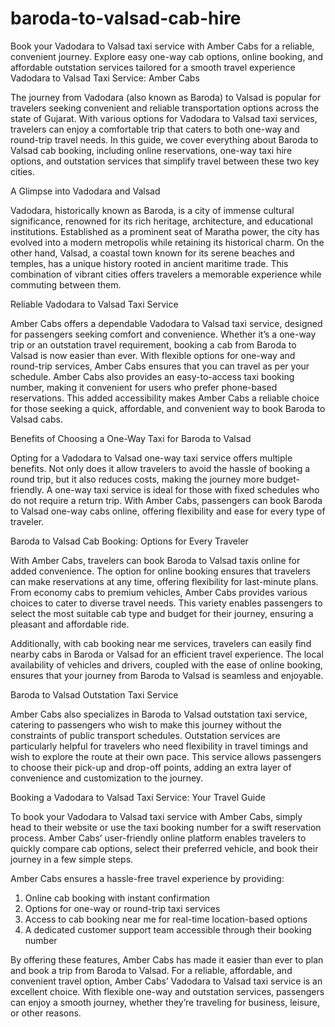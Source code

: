 # baroda-to-valsad-cab-hire
Book your Vadodara to Valsad taxi service with Amber Cabs for a reliable, convenient journey. Explore easy one-way cab options, online booking, and affordable outstation services tailored for a smooth travel experience
Vadodara to Valsad Taxi Service: Amber Cabs

The journey from Vadodara (also known as Baroda) to Valsad is popular for travelers seeking convenient and reliable transportation options across the state of Gujarat. With various options for Vadodara to Valsad taxi services, travelers can enjoy a comfortable trip that caters to both one-way and round-trip travel needs. In this guide, we cover everything about Baroda to Valsad cab booking, including online reservations, one-way taxi hire options, and outstation services that simplify travel between these two key cities.

A Glimpse into Vadodara and Valsad

Vadodara, historically known as Baroda, is a city of immense cultural significance, renowned for its rich heritage, architecture, and educational institutions. Established as a prominent seat of Maratha power, the city has evolved into a modern metropolis while retaining its historical charm. On the other hand, Valsad, a coastal town known for its serene beaches and temples, has a unique history rooted in ancient maritime trade. This combination of vibrant cities offers travelers a memorable experience while commuting between them.

Reliable Vadodara to Valsad Taxi Service

Amber Cabs offers a dependable Vadodara to Valsad taxi service, designed for passengers seeking comfort and convenience. Whether it’s a one-way trip or an outstation travel requirement, booking a cab from Baroda to Valsad is now easier than ever. With flexible options for one-way and round-trip services, Amber Cabs ensures that you can travel as per your schedule.
Amber Cabs also provides an easy-to-access taxi booking number, making it convenient for users who prefer phone-based reservations. This added accessibility makes Amber Cabs a reliable choice for those seeking a quick, affordable, and convenient way to book Baroda to Valsad cabs.

Benefits of Choosing a One-Way Taxi for Baroda to Valsad

Opting for a Vadodara to Valsad one-way taxi service offers multiple benefits. Not only does it allow travelers to avoid the hassle of booking a round trip, but it also reduces costs, making the journey more budget-friendly. A one-way taxi service is ideal for those with fixed schedules who do not require a return trip. With Amber Cabs, passengers can book Baroda to Valsad one-way cabs online, offering flexibility and ease for every type of traveler.

Baroda to Valsad Cab Booking: Options for Every Traveler

With Amber Cabs, travelers can book Baroda to Valsad taxis online for added convenience. The option for online booking ensures that travelers can make reservations at any time, offering flexibility for last-minute plans. From economy cabs to premium vehicles, Amber Cabs provides various choices to cater to diverse travel needs. This variety enables passengers to select the most suitable cab type and budget for their journey, ensuring a pleasant and affordable ride.

Additionally, with cab booking near me services, travelers can easily find nearby cabs in Baroda or Valsad for an efficient travel experience. The local availability of vehicles and drivers, coupled with the ease of online booking, ensures that your journey from Baroda to Valsad is seamless and enjoyable.

Baroda to Valsad Outstation Taxi Service

Amber Cabs also specializes in Baroda to Valsad outstation taxi service, catering to passengers who wish to make this journey without the constraints of public transport schedules. Outstation services are particularly helpful for travelers who need flexibility in travel timings and wish to explore the route at their own pace. This service allows passengers to choose their pick-up and drop-off points, adding an extra layer of convenience and customization to the journey.

Booking a Vadodara to Valsad Taxi Service: Your Travel Guide

To book your Vadodara to Valsad taxi service with Amber Cabs, simply head to their website or use the taxi booking number for a swift reservation process. Amber Cabs’ user-friendly online platform enables travelers to quickly compare cab options, select their preferred vehicle, and book their journey in a few simple steps.

Amber Cabs ensures a hassle-free travel experience by providing:

1.	Online cab booking with instant confirmation
2.	Options for one-way or round-trip taxi services
3.	Access to cab booking near me for real-time location-based options
4.	A dedicated customer support team accessible through their booking number
   
By offering these features, Amber Cabs has made it easier than ever to plan and book a trip from Baroda to Valsad.
For a reliable, affordable, and convenient travel option, Amber Cabs’ Vadodara to Valsad taxi service is an excellent choice. With flexible one-way and outstation services, passengers can enjoy a smooth journey, whether they’re traveling for business, leisure, or other reasons.

